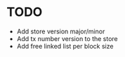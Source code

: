 # TODO

* Add store version major/minor
* Add tx number version to the store
* Add free linked list per block size

